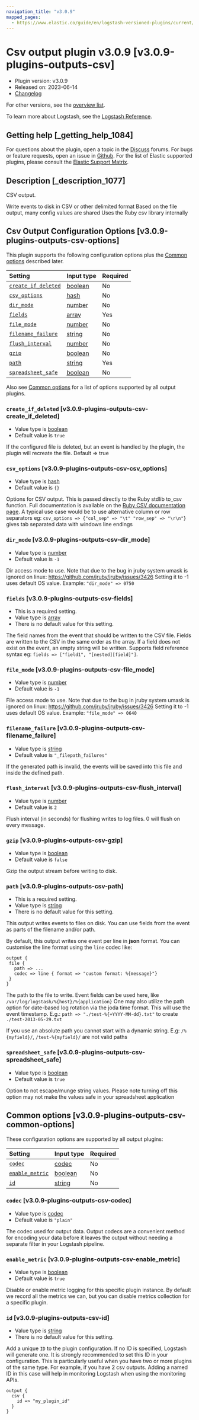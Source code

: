 ```yaml
---
navigation_title: "v3.0.9"
mapped_pages:
  - https://www.elastic.co/guide/en/logstash-versioned-plugins/current/v3.0.9-plugins-outputs-csv.html
---
```


# Csv output plugin v3.0.9 [v3.0.9-plugins-outputs-csv]

* Plugin version: v3.0.9
* Released on: 2023-06-14
* [Changelog](https://github.com/logstash-plugins/logstash-output-csv/blob/v3.0.9/CHANGELOG.md)

For other versions, see the [overview list](output-csv-index.md).

To learn more about Logstash, see the [Logstash Reference](https://www.elastic.co/guide/en/logstash/current/index.html).

## Getting help [_getting_help_1084]

For questions about the plugin, open a topic in the [Discuss](http://discuss.elastic.co) forums. For bugs or feature requests, open an issue in [Github](https://github.com/logstash-plugins/logstash-output-csv). For the list of Elastic supported plugins, please consult the [Elastic Support Matrix](https://www.elastic.co/support/matrix#matrix_logstash_plugins).

## Description [_description_1077]

CSV output.

Write events to disk in CSV or other delimited format Based on the file output, many config values are shared Uses the Ruby csv library internally

## Csv Output Configuration Options [v3.0.9-plugins-outputs-csv-options]

This plugin supports the following configuration options plus the [Common options](v3-0-9-plugins-outputs-csv.md#v3.0.9-plugins-outputs-csv-common-options) described later.

| Setting | Input type | Required |
| :- | :- | :- |
| [`create_if_deleted`](v3-0-9-plugins-outputs-csv.md#v3.0.9-plugins-outputs-csv-create_if_deleted) | [boolean](/lsr/value-types.md#boolean) | No |
| [`csv_options`](v3-0-9-plugins-outputs-csv.md#v3.0.9-plugins-outputs-csv-csv_options) | [hash](/lsr/value-types.md#hash) | No |
| [`dir_mode`](v3-0-9-plugins-outputs-csv.md#v3.0.9-plugins-outputs-csv-dir_mode) | [number](/lsr/value-types.md#number) | No |
| [`fields`](v3-0-9-plugins-outputs-csv.md#v3.0.9-plugins-outputs-csv-fields) | [array](/lsr/value-types.md#array) | Yes |
| [`file_mode`](v3-0-9-plugins-outputs-csv.md#v3.0.9-plugins-outputs-csv-file_mode) | [number](/lsr/value-types.md#number) | No |
| [`filename_failure`](v3-0-9-plugins-outputs-csv.md#v3.0.9-plugins-outputs-csv-filename_failure) | [string](/lsr/value-types.md#string) | No |
| [`flush_interval`](v3-0-9-plugins-outputs-csv.md#v3.0.9-plugins-outputs-csv-flush_interval) | [number](/lsr/value-types.md#number) | No |
| [`gzip`](v3-0-9-plugins-outputs-csv.md#v3.0.9-plugins-outputs-csv-gzip) | [boolean](/lsr/value-types.md#boolean) | No |
| [`path`](v3-0-9-plugins-outputs-csv.md#v3.0.9-plugins-outputs-csv-path) | [string](/lsr/value-types.md#string) | Yes |
| [`spreadsheet_safe`](v3-0-9-plugins-outputs-csv.md#v3.0.9-plugins-outputs-csv-spreadsheet_safe) | [boolean](/lsr/value-types.md#boolean) | No |

Also see [Common options](v3-0-9-plugins-outputs-csv.md#v3.0.9-plugins-outputs-csv-common-options) for a list of options supported by all output plugins.

### `create_if_deleted` [v3.0.9-plugins-outputs-csv-create_if_deleted]

* Value type is [boolean](/lsr/value-types.md#boolean)
* Default value is `true`

If the configured file is deleted, but an event is handled by the plugin, the plugin will recreate the file. Default ⇒ true

### `csv_options` [v3.0.9-plugins-outputs-csv-csv_options]

* Value type is [hash](/lsr/value-types.md#hash)
* Default value is `{}`

Options for CSV output. This is passed directly to the Ruby stdlib to\_csv function. Full documentation is available on the [Ruby CSV documentation page](http://ruby-doc.org/stdlib-2.0.0/libdoc/csv/rdoc/index.html). A typical use case would be to use alternative column or row separators eg: `csv_options => {"col_sep" => "\t" "row_sep" => "\r\n"}` gives tab separated data with windows line endings

### `dir_mode` [v3.0.9-plugins-outputs-csv-dir_mode]

* Value type is [number](/lsr/value-types.md#number)
* Default value is `-1`

Dir access mode to use. Note that due to the bug in jruby system umask is ignored on linux: <https://github.com/jruby/jruby/issues/3426> Setting it to -1 uses default OS value. Example: `"dir_mode" => 0750`

### `fields` [v3.0.9-plugins-outputs-csv-fields]

* This is a required setting.
* Value type is [array](/lsr/value-types.md#array)
* There is no default value for this setting.

The field names from the event that should be written to the CSV file. Fields are written to the CSV in the same order as the array. If a field does not exist on the event, an empty string will be written. Supports field reference syntax eg: `fields => ["field1", "[nested][field]"]`.

### `file_mode` [v3.0.9-plugins-outputs-csv-file_mode]

* Value type is [number](/lsr/value-types.md#number)
* Default value is `-1`

File access mode to use. Note that due to the bug in jruby system umask is ignored on linux: <https://github.com/jruby/jruby/issues/3426> Setting it to -1 uses default OS value. Example: `"file_mode" => 0640`

### `filename_failure` [v3.0.9-plugins-outputs-csv-filename_failure]

* Value type is [string](/lsr/value-types.md#string)
* Default value is `"_filepath_failures"`

If the generated path is invalid, the events will be saved into this file and inside the defined path.

### `flush_interval` [v3.0.9-plugins-outputs-csv-flush_interval]

* Value type is [number](/lsr/value-types.md#number)
* Default value is `2`

Flush interval (in seconds) for flushing writes to log files. 0 will flush on every message.

### `gzip` [v3.0.9-plugins-outputs-csv-gzip]

* Value type is [boolean](/lsr/value-types.md#boolean)
* Default value is `false`

Gzip the output stream before writing to disk.

### `path` [v3.0.9-plugins-outputs-csv-path]

* This is a required setting.
* Value type is [string](/lsr/value-types.md#string)
* There is no default value for this setting.

This output writes events to files on disk. You can use fields from the event as parts of the filename and/or path.

By default, this output writes one event per line in **json** format. You can customise the line format using the `line` codec like:

```
output {
 file {
   path => ...
   codec => line { format => "custom format: %{message}"}
 }
}
```

The path to the file to write. Event fields can be used here, like `/var/log/logstash/%{host}/%{application}` One may also utilize the path option for date-based log rotation via the joda time format. This will use the event timestamp. E.g.: `path => "./test-%{+YYYY-MM-dd}.txt"` to create `./test-2013-05-29.txt`

If you use an absolute path you cannot start with a dynamic string. E.g: `/%{myfield}/`, `/test-%{myfield}/` are not valid paths

### `spreadsheet_safe` [v3.0.9-plugins-outputs-csv-spreadsheet_safe]

* Value type is [boolean](/lsr/value-types.md#boolean)
* Default value is `true`

Option to not escape/munge string values. Please note turning off this option may not make the values safe in your spreadsheet application

## Common options [v3.0.9-plugins-outputs-csv-common-options]

These configuration options are supported by all output plugins:

| Setting | Input type | Required |
| :- | :- | :- |
| [`codec`](v3-0-9-plugins-outputs-csv.md#v3.0.9-plugins-outputs-csv-codec) | [codec](/lsr/value-types.md#codec) | No |
| [`enable_metric`](v3-0-9-plugins-outputs-csv.md#v3.0.9-plugins-outputs-csv-enable_metric) | [boolean](/lsr/value-types.md#boolean) | No |
| [`id`](v3-0-9-plugins-outputs-csv.md#v3.0.9-plugins-outputs-csv-id) | [string](/lsr/value-types.md#string) | No |

### `codec` [v3.0.9-plugins-outputs-csv-codec]

* Value type is [codec](/lsr/value-types.md#codec)
* Default value is `"plain"`

The codec used for output data. Output codecs are a convenient method for encoding your data before it leaves the output without needing a separate filter in your Logstash pipeline.

### `enable_metric` [v3.0.9-plugins-outputs-csv-enable_metric]

* Value type is [boolean](/lsr/value-types.md#boolean)
* Default value is `true`

Disable or enable metric logging for this specific plugin instance. By default we record all the metrics we can, but you can disable metrics collection for a specific plugin.

### `id` [v3.0.9-plugins-outputs-csv-id]

* Value type is [string](/lsr/value-types.md#string)
* There is no default value for this setting.

Add a unique `ID` to the plugin configuration. If no ID is specified, Logstash will generate one. It is strongly recommended to set this ID in your configuration. This is particularly useful when you have two or more plugins of the same type. For example, if you have 2 csv outputs. Adding a named ID in this case will help in monitoring Logstash when using the monitoring APIs.

```
output {
  csv {
    id => "my_plugin_id"
  }
}
```
